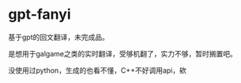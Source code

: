 # gpt-fanyi
基于gpt的回文翻译，未完成品。

是想用于galgame之类的实时翻译，受够机翻了，实力不够，暂时搁置吧。

没使用过python，生成的也看不懂，C++不好调用api，欸
